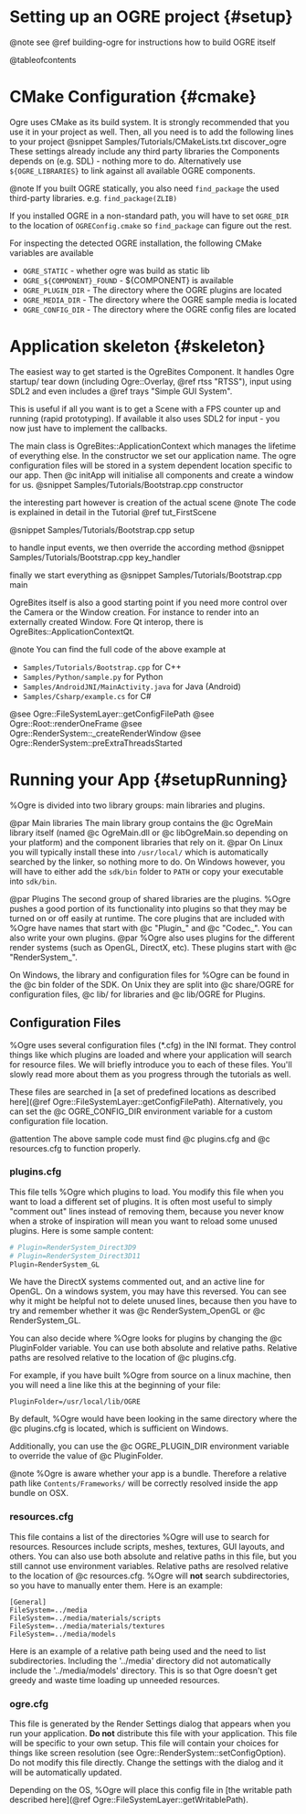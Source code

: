 # Setting up an OGRE project {#setup}
@note see @ref building-ogre for instructions how to build OGRE itself

@tableofcontents

# CMake Configuration {#cmake}
Ogre uses CMake as its build system. It is strongly recommended that you use it in your project as well.
Then, all you need is to add the following lines to your project
@snippet Samples/Tutorials/CMakeLists.txt discover_ogre
These settings already include any third party libraries the Components depends on (e.g. SDL) - nothing more to do.
Alternatively use `${OGRE_LIBRARIES}` to link against all available OGRE components.

@note If you built OGRE statically, you also need `find_package` the used third-party libraries. e.g. `find_package(ZLIB)`

If you installed OGRE in a non-standard path, you will have to set `OGRE_DIR` to the location of `OGREConfig.cmake` so `find_package` can figure out the rest.

For inspecting the detected OGRE installation, the following CMake variables are available
* `OGRE_STATIC` - whether ogre was build as static lib
* `OGRE_${COMPONENT}_FOUND` - ${COMPONENT} is available
* `OGRE_PLUGIN_DIR` - The directory where the OGRE plugins are located
* `OGRE_MEDIA_DIR` - The directory where the OGRE sample media is located
* `OGRE_CONFIG_DIR` - The directory where the OGRE config files are located

# Application skeleton {#skeleton}
The easiest way to get started is the OgreBites Component. It handles Ogre startup/ tear down (including Ogre::Overlay, @ref rtss "RTSS"), input using SDL2 and even includes a @ref trays "Simple GUI System".

This is useful if all you want is to get a Scene with a FPS counter up and running (rapid prototyping).
If available it also uses SDL2 for input - you now just have to implement the callbacks.

The main class is OgreBites::ApplicationContext which manages the lifetime of everything else.
In the constructor we set our application name. The ogre configuration files will be stored in a system dependent location specific to our app. Then @c initApp will initialise all components and create a window for us.
@snippet Samples/Tutorials/Bootstrap.cpp constructor

the interesting part however is creation of the actual scene
@note The code is explained in detail in the Tutorial @ref tut_FirstScene

@snippet Samples/Tutorials/Bootstrap.cpp setup

to handle input events, we then override the according method
@snippet Samples/Tutorials/Bootstrap.cpp key_handler

finally we start everything as
@snippet Samples/Tutorials/Bootstrap.cpp main

OgreBites itself is also a good starting point if you need more control over the Camera or the Window creation.
For instance to render into an externally created Window. Fore Qt interop, there is OgreBites::ApplicationContextQt.

@note You can find the full code of the above example at 
* `Samples/Tutorials/Bootstrap.cpp` for C++
* `Samples/Python/sample.py` for Python
* `Samples/AndroidJNI/MainActivity.java` for Java (Android)
* `Samples/Csharp/example.cs` for C\#

@see Ogre::FileSystemLayer::getConfigFilePath
@see Ogre::Root::renderOneFrame
@see Ogre::RenderSystem::_createRenderWindow
@see Ogre::RenderSystem::preExtraThreadsStarted

# Running your App {#setupRunning}

%Ogre is divided into two library groups: main libraries and plugins.

@par Main libraries
The main library group contains the @c OgreMain library itself (named @c OgreMain.dll or @c libOgreMain.so depending on your platform) and the component libraries that rely on it.
@par
On Linux you will typically install these into `/usr/local/` which is automatically searched by the linker, so nothing more to do.
On Windows however, you will have to either add the `sdk/bin` folder to `PATH` or copy your executable into `sdk/bin`.

@par Plugins
The second group of shared libraries are the plugins. %Ogre pushes a good portion of its functionality into plugins so that they may be turned on or off easily at runtime. The core plugins that are included with %Ogre have names that start with @c "Plugin_" and @c "Codec_". You can also write your own plugins.
@par
%Ogre also uses plugins for the different render systems (such as OpenGL, DirectX, etc). These plugins start with @c "RenderSystem_".

On Windows, the library and configuration files for %Ogre can be found in the @c bin folder of the SDK.
On Unix they are split into @c share/OGRE for configuration files, @c lib/ for libraries and  @c lib/OGRE for Plugins.

## Configuration Files

%Ogre uses several configuration files (\*.cfg) in the INI format. They control things like which plugins are loaded and where your application will search for resource files. We will briefly introduce you to each of these files. You'll slowly read more about them as you progress through the tutorials as well.

These files are searched in [a set of predefined locations as described here](@ref Ogre::FileSystemLayer::getConfigFilePath). Alternatively, you can set the @c OGRE_CONFIG_DIR environment variable for a custom configuration file location.

@attention The above sample code must find @c plugins.cfg and @c resources.cfg to function properly.

### plugins.cfg

This file tells %Ogre which plugins to load. You modify this file when you want to load a different set of plugins. It is often most useful to simply "comment out" lines instead of removing them, because you never know when a stroke of inspiration will mean you want to reload some unused plugins. Here is some sample content:

```py
# Plugin=RenderSystem_Direct3D9
# Plugin=RenderSystem_Direct3D11
Plugin=RenderSystem_GL
```

We have the DirectX systems commented out, and an active line for OpenGL. On a windows system, you may have this reversed. You can see why it might be helpful not to delete unused lines, because then you have to try and remember whether it was @c RenderSystem_OpenGL or @c RenderSystem_GL.

You can also decide where %Ogre looks for plugins by changing the @c PluginFolder variable. You can use both absolute and relative paths. Relative paths are resolved relative to the location of @c plugins.cfg.

For example, if you have built %Ogre from source on a linux machine, then you will need a line like this at the beginning of your file:

```
PluginFolder=/usr/local/lib/OGRE
```

By default, %Ogre would have been looking in the same directory where the @c plugins.cfg is located, which is sufficient on Windows.

Additionally, you can use the @c OGRE_PLUGIN_DIR environment variable to override the value of @c PluginFolder.

@note %Ogre is aware whether your app is a bundle. Therefore a relative path like `Contents/Frameworks/` will be correctly resolved inside the app bundle on OSX.

### resources.cfg

This file contains a list of the directories %Ogre will use to search for resources. Resources include scripts, meshes, textures, GUI layouts, and others. You can also use both absolute and relative paths in this file, but you still cannot use environment variables. Relative paths are resolved relative to the location of @c resources.cfg. %Ogre will **not** search subdirectories, so you have to manually enter them. Here is an example:

```
[General]
FileSystem=../media
FileSystem=../media/materials/scripts
FileSystem=../media/materials/textures
FileSystem=../media/models
```

Here is an example of a relative path being used and the need to list subdirectories. Including the '../media' directory did not automatically include the '../media/models' directory. This is so that Ogre doesn't get greedy and waste time loading up unneeded resources.

### ogre.cfg

This file is generated by the Render Settings dialog that appears when you run your application. **Do not** distribute this file with your application. This file will be specific to your own setup. This file will contain your choices for things like screen resolution (see Ogre::RenderSystem::setConfigOption). Do not modify this file directly. Change the settings with the dialog and it will be automatically updated.

Depending on the OS, %Ogre will place this config file in [the writable path described here](@ref Ogre::FileSystemLayer::getWritablePath).